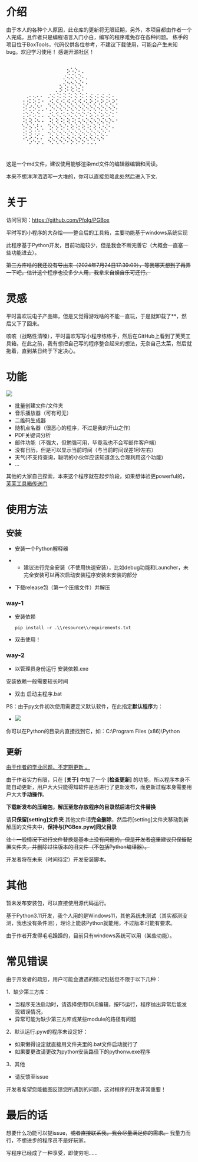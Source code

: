 # 介绍

由于本人的各种个人原因，此仓库的更新将无限延期，另外，本项目都由作者一个人完成，且作者只是编程语言入门小白，编写的程序难免存在各种问题。
练手的项目位于BoxTools，代码仅供各位参考，不建议下载使用，可能会产生未知bug。欢迎学习使用！
感谢开源社区！

⠀⠀⠀⠀⠀⠀⠀⠀⠀⠀⠀⠀⠀⠀⠀⠀⠀⠀⠀⠀⠀⠀⠀⠀⠀⠀⠀⠀⠀⠀⠀⠀
⠀⠀⠀⠀⠀⠀⠀⠀⠀⠀⠀⠀⠀⠀⠀⠀⡢⠡⡑⠄⡀⠀⠀⠀⠀⠀⠀⠀⠀⠀⠀⠀
⠀⠀⠀⠀⠀⠀⠀⠀⠀⠀⠀⠀⠀⠀⠀⡐⢌⢌⠢⡑⠄⡀⠀⠀⠀⠀⠀⠀⠀⠀⠀⠀
⠀⠀⠀⠀⠀⠀⠀⠀⠀⠀⠀⠀⠀⠀⡀⢌⠢⠢⡑⢌⠂⠄⠀⠀⠀⠀⠀⠀⠀⠀⠀⠀
⠀⠀⠀⠀⠀⠀⠀⠀⠀⠀⠀⠀⠀⡀⡪⢐⠅⢕⠨⡂⠅⠀⠀⠀⠀⠀⠀⠀⠀⠀⠀⠀
⠀⠀⠀⠀⠀⢀⠄⢄⠄⠄⠀⡐⢔⠨⡂⢕⠨⡂⢕⠨⡂⠅⢔⠠⡂⢔⠠⡂⠄⠀⠀⠀
⠀⠀⠀⠀⢐⢐⠅⢕⠨⠐⠀⡐⢅⠪⡐⢅⠪⡐⢅⠪⡐⢅⠕⡨⢂⠕⡨⢂⠕⡁⠀⠀
⠀⠀⠀⠀⢐⠅⡊⡢⢑⢁⠠⢈⠢⡑⢌⠢⡑⢌⠢⡑⢌⠢⡑⢌⠢⡑⢌⠢⡑⠄⠀⠀
⠀⠀⠀⠀⢐⢑⠌⡢⢑⢀⠀⡐⢅⠪⡐⢅⠢⡑⢌⠢⡑⠌⡢⢑⠌⡢⢑⠌⡂⠁⠀⠀
⠀⠀⠀⠀⠨⡂⢕⠨⠢⠠⠀⠨⡂⢕⠨⡂⢕⠨⡂⢅⠢⡑⢌⠢⡑⢌⠢⡑⠄⠂⠀⠀
⠀⠀⠀⠀⢑⠌⡢⠡⡃⢂⠀⢑⠌⡢⢑⠌⡂⢕⠨⡂⢕⠨⡂⢕⠨⡐⢌⠂⠄⠀⠀⠀
⠀⠀⠀⠀⢐⠅⡪⠨⡨⢀⠀⠢⡑⢌⠢⡑⢌⠢⡑⢌⠢⡑⢌⠢⡑⢌⢂⠁⠀⠀⠀⠀
⠀⠀⠀⠀⠐⠡⢊⢌⢂⠂⠀⢌⠢⡑⢌⠢⡑⢌⠢⡑⢌⠢⠑⠌⠢⠑⠀⠀⠀⠀⠀⠀
⠀⠀⠀⠀⠀⠀⠁⠀⠁⠈⠀⠀⠁⠈⠀⠁⠀⠁⠈⠀⠁⠈⠈⠈⠀⠀⠀⠀⠀⠀⠀⠀
⠀⠀⠀⠀⠀⠀⠀⠀⠀⠀⠀⠀⠀⠀⠀⠀⠀⠀⠀⠀⠀⠀⠀⠀⠀⠀⠀⠀⠀⠀⠀⠀



这是一个md文件，建议使用能够渲染md文件的编辑器编辑和阅读。

本来不想洋洋洒洒写一大堆的，你可以直接忽略此处然后进入下文.

# 关于

访问官网：<https://github.com/Pfolg/PGBox>

平时写的小程序的大杂烩——整合后的工具箱，主要功能基于windows系统实现

此程序基于Python开发，目前功能较少，但是我会不断完善它（大概会一直塞一些功能进去）。

~~第三方库啥的我还没有导出来（2024年7月24日17:39:09），等我哪天想到了再弄一下吧，估计这个程序也没多少人用，我拿来自娱自乐可还行。~~

# 灵感

平时喜欢玩电子产品嘛，但是又觉得游戏啥的不能一直玩，于是就卸载了**，然后又下了回来。

咳咳（战略性清嗓），平时喜欢写写小程序练练手，然后在GitHub上看到了芙芙工具箱，在此之前，我有想把自己写的程序整合起来的想法，无奈自己太菜，然后就拖着，直到某日终于下定决心。

# 功能

![](https://github.com/user-attachments/assets/241a4c3f-b9ff-4cee-8ec9-6c31010808e3)

- 批量创建文件/文件夹
- 音乐播放器（可有可无）
- 二维码生成器
- 随机点名器（很恶心的程序，不过是我的开山之作）
- PDF关键词分析
- 邮件功能（不强大，但勉强可用，毕竟我也不会写邮件客户端）
- 没有日历，但是可以显示当前时间（与当前时间误差1秒左右）
- 天气(不支持查询，聪明的小伙伴应该知道怎么合理利用这个功能)
- ...

其他的大家自己探索，本来这个程序就在起步阶段，如果想体验更powerful的，[芙芙工具箱传送门](https://github.com/DuckDuckStudio/Fufu_Tools)

# 使用方法

## 安装

- 安装一个Python解释器

+ + 建议进行完全安装（不使用快速安装），比如debug功能和Launcher，未完全安装可以再次启动安装程序安装未安装的部分

- 下载release包（第一个压缩文件）并解压

### way-1

- 安装依赖

    ~~~shell
    pip install -r .\\resource\\requirements.txt
    ~~~

- 双击使用！

### way-2

- 以管理员身份运行 安装依赖.exe

安装依赖一般需要较长时间

- 双击 启动主程序.bat

PS：由于py文件初次使用需要定义默认软件，在此指定**默认程序**为：
+ ![](https://github.com/user-attachments/assets/9cf824b1-297e-4e3f-b197-6710883816bf)

你可以在Python的目录内直接找到它，如：C:\Program Files (x86)\Python

## 更新

<u>由于作者的学业问题，不定期更新 。</u>

由于作者实力有限，只在 **[关于]** 中加了一个 **[检查更新]** 的功能，所以程序本身不能自动更新，用户大大只能得知软件是否进行了更新发布，而更新过程本身需要用户大大**手动操作**。

**下载新发布的压缩包，解压至您存放程序的目录然后进行文件替换**

请**只保留[setting]文件夹** 其他文件请**完全删除**，然后将[setting]文件夹移动到新解压的文件夹中，**保持与[PGBox.pyw]同父目录**

~~注：一般情况下进行文件替换是基本上没有问题的，但是开发者这里建议只保留配置文件夹，并删除过往版本的旧文件（不包括Python编译器）。~~

开发者将在未来（时间待定）开发安装脚本。

# 其他

暂未发布安装包，可以直接使用源代码运行。

基于Python3.11开发，我个人用的是Windows11，其他系统未测试（其实都测没测，我也没有条件测），理论上能装Python就能用，不过版本可能有要求。

由于作者开发得毛毛躁躁的，目前只有windows系统可以用（某些功能）。

# 常见错误

由于开发者的疏忽，用户可能会遭遇的情况包括但不限于以下几种：

1、缺少第三方库：

+ 当程序无法启动时，请选择使用IDLE编辑，按F5运行，程序抛出异常后能发现错误情况，
+ 异常可能为缺少第三方库或某些module的路径有问题

2、默认运行.pyw的程序未设定好：

+ 如果懒得设定就直接用文件夹里的.bat文件启动就行了
+ 如果要更改请更改为python安装路径下的pythonw.exe程序

3、其他

+ 请反馈至issue

开发者希望您能截图反馈您所遇到的问题，这对程序的开发非常重要！

# 最后的话

想要什么功能可以提issue，~~或者直接联系我，我会尽量满足你的需求。~~ 我量力而行，不想进步的程序员不是好玩家。

写程序已经成了一种享受，即使穷吧……
